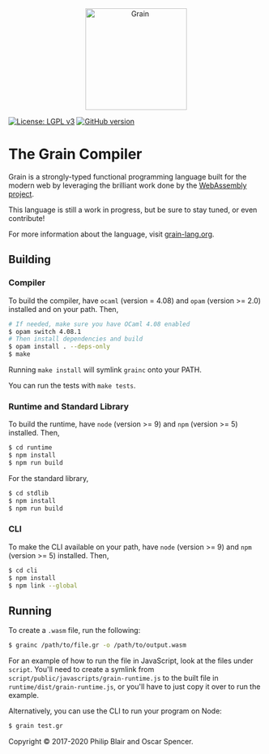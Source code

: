 <div align="center">
    <a href="https://grain-lang.org/">
        <img src="https://raw.githubusercontent.com/grain-lang/grain/master/grain_shorthand_color.png" alt="Grain" height="200" />
    </a>
</div>

[![License: LGPL v3](https://img.shields.io/badge/License-LGPL%20v3-blue.svg)](https://www.gnu.org/licenses/lgpl-3.0)
[![GitHub version](https://badge.fury.io/gh/grain-lang%2Fgrain.svg)](https://badge.fury.io/gh/grain-lang%2Fgrain)

# The Grain Compiler

Grain is a strongly-typed functional programming language built for the modern web by leveraging the brilliant work done by the [WebAssembly project](http://webassembly.org/).

This language is still a work in progress, but be sure to stay tuned, or even contribute!

For more information about the language, visit [grain-lang.org](https://grain-lang.org/).

## Building

### Compiler

To build the compiler, have `ocaml` (version = 4.08) and `opam` (version >= 2.0) installed and on your path. Then,

```bash
# If needed, make sure you have OCaml 4.08 enabled
$ opam switch 4.08.1
# Then install dependencies and build
$ opam install . --deps-only
$ make
```

Running `make install` will symlink `grainc` onto your PATH.

You can run the tests with `make tests`.

### Runtime and Standard Library

To build the runtime, have `node` (version >= 9) and `npm` (version >= 5) installed. Then,

```bash
$ cd runtime
$ npm install
$ npm run build
```

For the standard library,

```bash
$ cd stdlib
$ npm install
$ npm run build
```

### CLI

To make the CLI available on your path, have `node` (version >= 9) and `npm` (version >= 5) installed. Then,

```bash
$ cd cli
$ npm install
$ npm link --global
```

## Running

To create a `.wasm` file, run the following:

```bash
$ grainc /path/to/file.gr -o /path/to/output.wasm
```

For an example of how to run the file in JavaScript, look at the
files under `script`.
You'll need to create a symlink from `script/public/javascripts/grain-runtime.js` to the built file in `runtime/dist/grain-runtime.js`, or you'll have to just copy it over to run the example.

Alternatively, you can use the CLI to run your program on Node:

```bash
$ grain test.gr
```

Copyright ©️ 2017-2020 Philip Blair and Oscar Spencer.

[philip]: https://github.com/belph
[oscar]: http://github.com/ospencer
[wasm]: http://webassembly.org/
